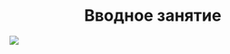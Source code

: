 <h1 align="center">Вводное занятие</h1>

<img src="https://s3.dualstack.us-east-2.amazonaws.com/pythondotorg-assets/media/community/logos/python-logo-only.png" align="center">
